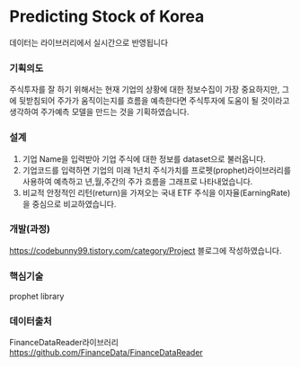 # Predicting Stock of Korea
데이터는 라이브러리에서 실시간으로 반영됩니다

### 기획의도
주식투자를 잘 하기 위해서는 현재 기업의 상황에 대한 정보수집이 가장 중요하지만,
그에 뒷받침되어 주가가 움직이는지를 흐름을 예측한다면 주식투자에 도움이 될 것이라고 생각하여 주가예측 모델을 만드는 것을 기획하였습니다. 

### 설계
1) 기업 Name을 입력받아 기업 주식에 대한 정보를 dataset으로 불러옵니다.
2) 기업코드를 입력하면 기업의 미래 1년치 주식가치를 프로펫(prophet)라이브러리를 사용하여 예측하고 년,월,주간의 주가 흐름을 그래프로 나타내었습니다.
3) 비교적 안정적인 리턴(return)을 가져오는 국내 ETF 주식을 이자율(EarningRate)을 중심으로 비교하였습니다.

### 개발(과정)
https://codebunny99.tistory.com/category/Project
블로그에 작성하였습니다.

### 핵심기술
prophet library

### 데이터출처
FinanceDataReader라이브러리
https://github.com/FinanceData/FinanceDataReader
